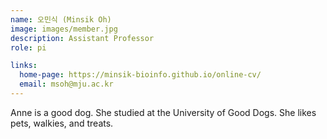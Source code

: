 ```yaml
---
name: 오민식 (Minsik Oh)
image: images/member.jpg
description: Assistant Professor
role: pi

links:
  home-page: https://minsik-bioinfo.github.io/online-cv/
  email: msoh@mju.ac.kr
---
```


Anne is a good dog.
She studied at the University of Good Dogs.
She likes pets, walkies, and treats.
